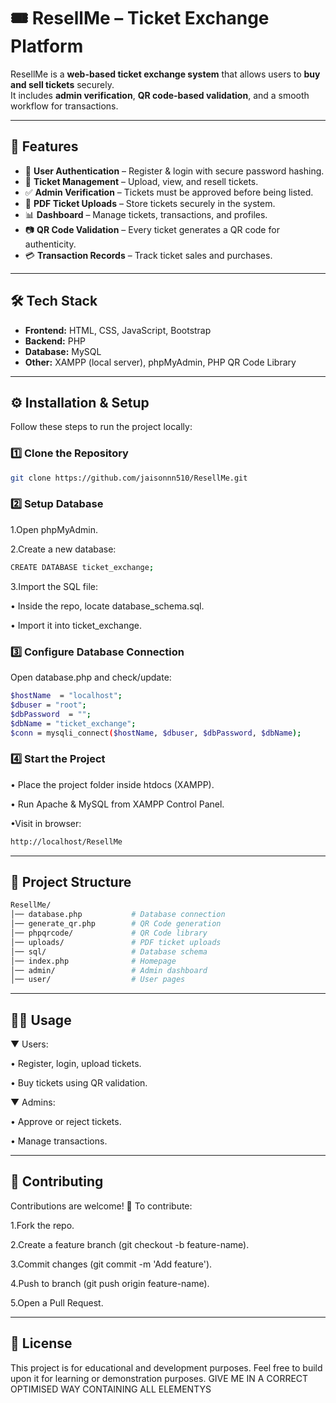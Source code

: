 # 🎟️ ResellMe – Ticket Exchange Platform

ResellMe is a **web-based ticket exchange system** that allows users to **buy and sell tickets** securely.  
It includes **admin verification**, **QR code-based validation**, and a smooth workflow for transactions.  

---

## 🚀 Features

- 🔑 **User Authentication** – Register & login with secure password hashing.  
- 🎫 **Ticket Management** – Upload, view, and resell tickets.  
- ✅ **Admin Verification** – Tickets must be approved before being listed.  
- 📄 **PDF Ticket Uploads** – Store tickets securely in the system.  
- 📊 **Dashboard** – Manage tickets, transactions, and profiles.  
- 📷 **QR Code Validation** – Every ticket generates a QR code for authenticity.  
- 💳 **Transaction Records** – Track ticket sales and purchases.  

---

## 🛠️ Tech Stack

- **Frontend:** HTML, CSS, JavaScript, Bootstrap  
- **Backend:** PHP  
- **Database:** MySQL  
- **Other:** XAMPP (local server), phpMyAdmin, PHP QR Code Library  

---

## ⚙️ Installation & Setup

Follow these steps to run the project locally:

### 1️⃣ Clone the Repository
```bash
git clone https://github.com/jaisonnn510/ResellMe.git
```
### 2️⃣ Setup Database

1.Open phpMyAdmin.

2.Create a new database:
```bash
CREATE DATABASE ticket_exchange;
```
3.Import the SQL file:

  • Inside the repo, locate database_schema.sql.

  • Import it into ticket_exchange.

### 3️⃣ Configure Database Connection

Open database.php and check/update:
```bash
$hostName  = "localhost";
$dbuser = "root";
$dbPassword  = "";
$dbName = "ticket_exchange";
$conn = mysqli_connect($hostName, $dbuser, $dbPassword, $dbName);
```
### 4️⃣ Start the Project

  • Place the project folder inside htdocs (XAMPP).

  • Run Apache & MySQL from XAMPP Control Panel.

  •Visit in browser:
```bash
http://localhost/ResellMe
```
----
## 📂 Project Structure
```bash
ResellMe/
│── database.php           # Database connection
│── generate_qr.php        # QR Code generation
│── phpqrcode/             # QR Code library
│── uploads/               # PDF ticket uploads
│── sql/                   # Database schema
│── index.php              # Homepage
│── admin/                 # Admin dashboard
│── user/                  # User pages
```

---
## 👨‍💻 Usage

 ▼ Users:

  • Register, login, upload tickets.

  • Buy tickets using QR validation.

 ▼  Admins:

  • Approve or reject tickets.

  • Manage transactions.

---
## 🤝 Contributing

Contributions are welcome! 🎉
To contribute:

  1.Fork the repo.

  2.Create a feature branch (git checkout -b feature-name).

  3.Commit changes (git commit -m 'Add feature').

  4.Push to branch (git push origin feature-name).

  5.Open a Pull Request.

---
## 📜 License
This project is for educational and development purposes. Feel free to build upon it for learning or demonstration purposes.
GIVE ME IN A CORRECT OPTIMISED WAY CONTAINING ALL ELEMENTYS
